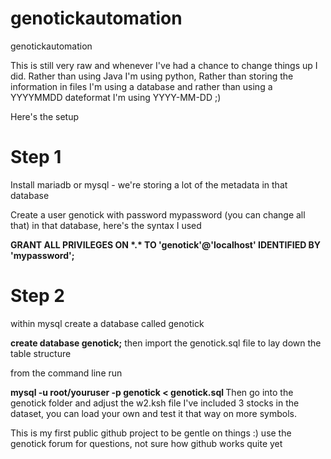 # genotickautomation
genotickautomation

This is still very raw and whenever I've had a chance to change things up I did. Rather than using Java I'm using python, Rather than storing the information in files I'm using a database and rather than using a YYYYMMDD dateformat I'm using YYYY-MM-DD ;)<p>
Here's the setup<p>
<h1>Step 1</h1>
Install mariadb or mysql - we're storing a lot of the metadata in that database<p>
Create a user genotick with password mypassword (you can change all that) in that database, here's the syntax I used<p>
<b>GRANT ALL PRIVILEGES ON *.* TO 'genotick'@'localhost' IDENTIFIED BY 'mypassword';</b>
<h1>Step 2</h1>
within mysql create a database called genotick<p>
<b>create database genotick;</b>
then import the genotick.sql file to lay down the table structure<p>
from the command line run<p>
<b>mysql -u root/youruser -p genotick < genotick.sql </b>
Then go into the genotick folder and adjust the w2.ksh file
I've included 3 stocks in the dataset, you can load your own and test it that way on more symbols.

This is my first public github project to be gentle on things :)
use the genotick forum for questions, not sure how github works quite yet
